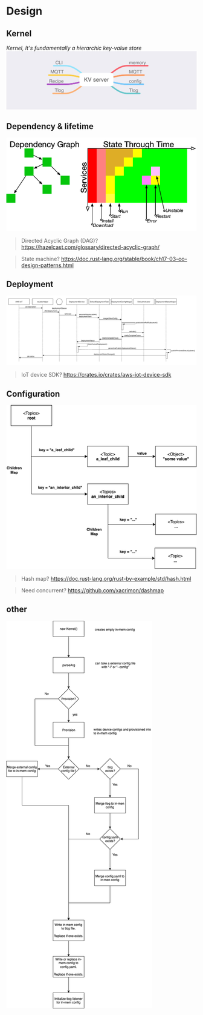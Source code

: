 # Design

## Kernel
*Kernel, It's fundamentally a hierarchic key-value store*
![Overview](/docs/images/overview.jpg)
## Dependency & lifetime
![Dependency](/docs/images/DependencyStateTime.png)

> Directed Acyclic Graph (DAG)?
> https://hazelcast.com/glossary/directed-acyclic-graph/

> State machine?
> https://doc.rust-lang.org/stable/book/ch17-03-oo-design-patterns.html

## Deployment
![Deployment](/docs/images/IotJobsDeployment.png)
> IoT device SDK?
> https://crates.io/crates/aws-iot-device-sdk
## Configuration
![Configuration](/docs/images/ConfigurationTree.png)
> Hash map?
> https://doc.rust-lang.org/rust-by-example/std/hash.html

> Need concurrent?
> https://github.com/xacrimon/dashmap
## other
![Kernel](/docs/images/KernelTLogInit.png)
